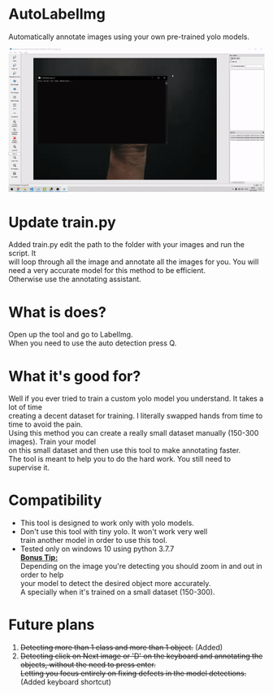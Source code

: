# AutoLabelImg
Automatically annotate images using your own pre-trained yolo models.

![showcase](showcase%20(2).gif)

# Update train.py
Added train.py edit the path to the folder with your images and run the script. It</br>
will loop through all the image and annotate all the images for you.
You will need a very accurate model for this method to be efficient.</br>
Otherwise use the annotating assistant.</br>

# What is does?
Open up the tool and go to LabelImg.</br>
When you need to use the auto detection press Q.</br>

# What it's good for?
Well if you ever tried to train a custom yolo model you understand. It takes a lot of time</br>
creating a decent dataset for training. I literally swapped hands from time to time to avoid the pain.</br>
Using this method you can create a really small dataset manually (150-300 images). Train your model</br>
on this small dataset and then use this tool to make annotating faster.</br>
The tool is meant to help you to do the hard work. You still need to supervise it.

# Compatibility
* This tool is designed to work only with yolo models.</br>
* Don't use this tool with tiny yolo. It won't work very well</br>
  train another model in order to use this tool.
* Tested only on windows 10 using python 3.7.7</br>
**<ins>Bonus Tip:<ins>**</br>
Depending on the image you're detecting you should zoom in and out in order to help</br>
your model to detect the desired object more accurately. </br>
A specially when it's trained on a small dataset (150-300).

# Future plans
1) ~~Detecting more than 1 class and more than 1 object.~~ (Added)
2) ~~Detecting click on Next image or 'D' on the keyboard and annotating the objects, without the need to press enter.~~</br>
   ~~Letting you focus entirely on fixing defects in the model detections.~~ (Added keyboard shortcut)


